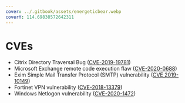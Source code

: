 ```yaml
---
cover: ../.gitbook/assets/energeticbear.webp
coverY: 114.69838572642311
---
```


# CVEs

* Citrix Directory Traversal Bug ([CVE-2019-19781](https://nvd.nist.gov/vuln/detail/CVE-2019-19781))
* Microsoft Exchange remote code execution flaw ([CVE-2020-0688](https://nvd.nist.gov/vuln/detail/CVE-2020-0688))
* Exim Simple Mail Transfer Protocol (SMTP) vulnerability ([CVE 2019-10149](https://nvd.nist.gov/vuln/detail/CVE-2019-10149))
* Fortinet VPN vulnerability ([CVE-2018-13379](https://nvd.nist.gov/vuln/detail/CVE-2018-13379))
* Windows Netlogon vulnerability ([CVE-2020-1472](https://nvd.nist.gov/vuln/detail/CVE-2020-1472))&#x20;
